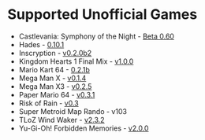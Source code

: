 # Supported Unofficial Games

* Castlevania: Symphony of the Night - [Beta 0.60](https://github.com/fdelduque/Archipelago/releases/tag/b060)
* Hades - [0.10.1](https://github.com/NaixGames/Polycosmos/releases/tag/0.10.1)
* Inscryption - [v0.2.0b2](https://github.com/DrBibop/Archipelago_Inscryption/releases/tag/beta6)
* Kingdom Hearts 1 Final Mix - [v1.0.0](https://github.com/gaithernOrg/KH1FM-AP/releases/tag/1.0.0)
* Mario Kart 64 - [0.2.1b](https://github.com/Edsploration/MK64-Archipelago/releases/tag/mk64%2F0.2.1b)
* Mega Man X - [v0.1.4](https://github.com/TheLX5/Archipelago/releases/tag/mmx-v0.1.4)
* Mega Man X3 - [v0.2.5](https://github.com/TheLX5/Archipelago/releases/tag/mmx3-v0.2.5)
* Paper Mario 64 - [v0.3.1](https://github.com/JKBSunshine/PMR_APWorld/releases/tag/v0.3.1)
* Risk of Rain - [v0.3](https://github.com/studkid/RoR_Archipelago/releases/tag/v0.3)
* Super Metroid Map Rando - v103
* TLoZ Wind Waker - [v2.3.2](https://github.com/tanjo3/tww_apworld/releases/tag/v2.3.2)
* Yu-Gi-Oh! Forbidden Memories - [v2.0.0](https://github.com/sg4e/Archipelago/releases/tag/v2.0.0)
